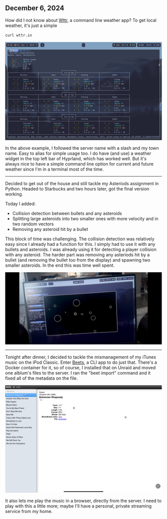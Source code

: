 ## December 6, 2024

How did I not know about [Wttr](https://wttr.in), a command line weather app? To get local weather, it's just a simple 

```bash
curl wttr.in
```

![Example of my local weather using Wttr](../../../Images/Wttr.png)

In the above example, I followed the server name with a slash and my town name. Easy to alias for simple usage too. I do have (and use) a weather widget in the top left bar of Hyprland, which has worked well. But it's always nice to have a simple command line option for current and future weather since I'm in a terminal most of the time.

---

Decided to get out of the house and still tackle my Asteriods assignment in Python. Headed to Starbucks and two hours later, got the final version working. 

Today I added:
- Collision detection between bullets and any asteroids
- Splitting large asteroids into two smaller ones with more velocity and in two random vectors
- Removing any asteroid hit by a bullet

This block of time was challenging. The collision detection was relatively easy since I already had a function for this. I simply had to use it with any bullets and asteroids. I was already using it for detecting a player collision with any asteroid. The harder part was removing any asteriods hit by a bullet (and removing the bullet too from the display) and spawning two smaller asteroids. In the end this was time well spent.

![Asteroids in Python](../../../Images/Asteroids_final.PNG)

---

Tonight after dinner, I decided to tackle the mismanagement of my iTunes music on the iPod Classic. Enter [Beets](https://beets.io), a CLI app to do just that. There's a Docker container for it, so of course, I installed that on Unraid and moved one alblum's files to the server. I ran the "beet import" command and it fixed all of the metadata on the file. 

![Beets](../../../Images/Beets.jpg)

It also lets me play the music in a browser, directly from the server. I need to play with this a little more; maybe I'll have a personal, private streaming service from my home.
